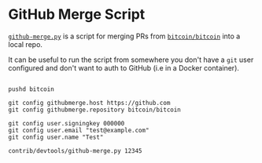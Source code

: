 # GitHub Merge Script

[`github-merge.py`](https://github.com/bitcoin/bitcoin/blob/master/contrib/devtools/github-merge.py) is a script for merging PRs from [`bitcoin/bitcoin`](https://github.com/bitcoin/bitcoin) into a local repo. 

It can be useful to run the script from somewhere you don't have a `git` user configured and don't want to auth to GitHub (i.e in a Docker container).

```shell

pushd bitcoin

git config githubmerge.host https://github.com
git config githubmerge.repository bitcoin/bitcoin

git config user.signingkey 000000
git config user.email "test@example.com"
git config user.name "Test"

contrib/devtools/github-merge.py 12345
```

